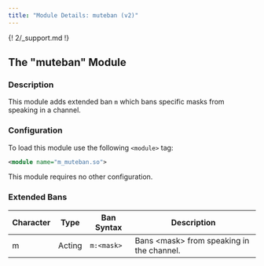 ```yaml
---
title: "Module Details: muteban (v2)"
---
```


{! 2/_support.md !}

## The "muteban" Module

### Description

This module adds extended ban `m` which bans specific masks from speaking in a channel.

### Configuration

To load this module use the following `<module>` tag:

```xml
<module name="m_muteban.so">
```

This module requires no other configuration.

### Extended Bans

Character | Type   | Ban Syntax | Description
--------- | ------ | ---------- | -----------
m         | Acting | `m:<mask>` | Bans &lt;mask&gt; from speaking in the channel.
